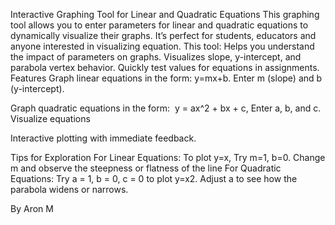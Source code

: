 Interactive Graphing Tool for Linear and Quadratic Equations
This graphing tool allows you to enter parameters for linear and quadratic equations to dynamically visualize their graphs. It’s perfect for students, educators and anyone interested in visualizing equation.
This tool:
Helps you understand the impact of parameters on graphs.
Visualizes slope, y-intercept, and parabola vertex behavior.
Quickly test values for equations in assignments.
Features
Graph linear equations in the form: y=mx+b.  Enter m (slope) and b (y-intercept).                                                                                                      

Graph quadratic equations in the form:  y = ax^2 + bx + c,  Enter a, b, and c. 
Visualize equations 

Interactive plotting with immediate feedback.


Tips for Exploration
For Linear Equations: 
To plot y=x, Try m=1, b=0.
Change m and observe the steepness or flatness of the line
For Quadratic Equations:
Try a = 1, b = 0, c = 0 to plot y=x2.
Adjust a to see how the parabola widens or narrows.



By Aron M

